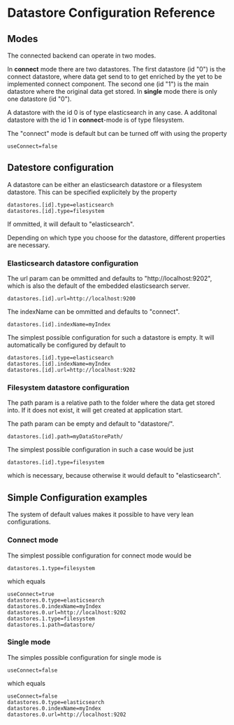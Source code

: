 # Datastore Configuration Reference

## Modes

The connected backend can operate in two modes.

In **connect** mode there are two datastores. The first datastore (id "0") is the connect datastore,
where data get send to to get enriched by the yet to be implemented connect component. 
The second one (id "1") is the main datastore where the original data get stored.
In **single** mode there is only one datastore (id "0"). 


A datastore with the id 0 is of type elasticsearch in any case.
A additonal datastore with the id 1 in **connect**-mode is of type filesystem.

The "connect" mode is default but can be turned off with using the property

```
useConnect=false
```

## Datestore configuration

A datastore can be either an elasticsearch datastore or 
a filesystem datastore. This can be specified explicitely by
the property

```
datastores.[id].type=elasticsearch
datastores.[id].type=filesystem
```

If ommitted, it will default to "elasticsearch".

Depending on which type you choose for the datastore,
different properties are necessary.

### Elasticsearch datastore configuration

The url param can be ommitted and defaults to "http://localhost:9202", which is 
also the default of the embedded elasticsearch server.

```
datastores.[id].url=http://localhost:9200
```

The indexName can be ommitted and defaults to "connect".

```
datastores.[id].indexName=myIndex
```

The simplest possible configuration for such a datastore is empty.
It will automatically be configured by default to

```
datastores.[id].type=elasticsearch
datastores.[id].indexName=myIndex
datastores.[id].url=http://localhost:9202
```

### Filesystem datastore configuration

The path param is a relative path to the folder where the data get stored
into. If it does not exist, it will get created at application start.

The path param can be empty and default to "datastore/".

```
datastores.[id].path=myDataStorePath/
```

The simplest possible configuration in such a case
would be just

```
datastores.[id].type=filesystem
```

which is necessary, because otherwise it would default to "elasticsearch".

## Simple Configuration examples

The system of default values makes it possible to have very
lean configurations. 

### Connect mode

The simplest possible configuration for connect mode would be

```
datastores.1.type=filesystem
```

which equals 

```
useConnect=true
datastores.0.type=elasticsearch
datastores.0.indexName=myIndex
datastores.0.url=http://localhost:9202
datastores.1.type=filesystem
datastores.1.path=datastore/
```

### Single mode

The simples possible configuration for single mode is

```
useConnect=false
```

which equals

```
useConnect=false
datastores.0.type=elasticsearch
datastores.0.indexName=myIndex
datastores.0.url=http://localhost:9202
```

